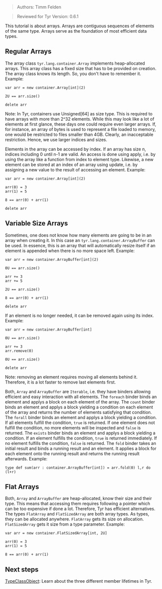 > Authors: Timm Felden

> Reviewed for Tyr Version: 0.6.1

This tutorial is about arrays.
Arrays are contiguous sequences of elements of the same type.
Arrays serve as the foundation of most efficient data types.


## Regular Arrays

The array class ```tyr.lang.container.Array``` implements heap-allocated arrays.
This array class has a fixed size that has to be provided on creation.
The array class knows its length.
So, you don't have to remember it.
Example:
```
var arr = new container.Array[int](2)

2U == arr.size()

delete arr
```
Note: In Tyr, containers use Unsigned[64] as size type.
This is required to have arrays with more than 2^32 elements.
While this may look like a lot of elements at first glance, these days one could require even larger arrays.
If, for instance, an array of bytes is used to represent a file loaded to memory, one would be restricted to files smaller than 4GB.
Clearly, an inacceptable restriction.
Hence, we use larger indices and sizes.

Elements in the array can be accessed by index.
If an array has size n, indices including 0 until n-1 are valid.
An access is done using apply, i.e. by using the array like a function from index to element type.
Likewise, a new element can be stored at an index of an array using update, i.e. by assigning a new value to the result of accessing an element.
Example:
```
var arr = new container.Array[int](2)

arr(0) = 3
arr(1) = 5

8 == arr(0) + arr(1)

delete arr
```


## Variable Size Arrays

Sometimes, one does not know how many elements are going to be in an array when creating it.
In this case an ```tyr.lang.container.ArrayBuffer``` can be used.
In essence, this is an array that will automatically resize itself if an element is appended when there is no more space left.
Example:
```
var arr = new container.ArrayBuffer[int](2)

0U == arr.size()

arr += 3
arr += 5

2U == arr.size()

8 == arr(0) + arr(1)

delete arr
```

If an element is no longer needed, it can be removed again using its index.
Example:
```
var arr = new container.ArrayBuffer[int]

0U == arr.size()

arr += 3
arr.remove(0)

0U == arr.size()

delete arr
```
Note: removing an element requires moving all elements behind it.
Therefore, it is a lot faster to remove last elements first.

Both, ```Array``` and ```ArrayBuffer``` are ```Iterable```, i.e. they have binders allowing efficient and easy interaction with all elements.
The ```foreach``` binder binds an element and applys a block on each element of the array.
The ```count``` binder binds an element and applys a block yielding a condition on each element of the array and returns the number of elements satisfying that condition.
The ```forall``` binder binds an element and applys a block yielding a condition. If all elements fulfill the condition, ```true``` is returned. If one element does not fulfill the condition, no more elements will be inspected and ```false``` is returned.
The ```exists``` binder binds an element and applys a block yielding a condition. If an element fulfills the condition, ```true``` is returned immediately. If no element fulfills the condition, ```false``` is returned.
The ```fold``` binder takes an initial result and binds a running result and an element.
It applies a block for each element onto the running result and returns the running result afterwards.
Example:
```
type def sum(arr : container.ArrayBuffer[int]) = arr.fold(0) l,r do (l+r)
```


## Flat Arrays

Both, ```Array``` and ```ArrayBuffer``` are heap-allocated, know their size and their type.
This means that accessing them requires following a pointer which can be too expensive if done a lot.
Therefore, Tyr has efficient alternatives.
The types ```FlatArray``` and ```FlatSizedArray``` are both array types.
As types, they can be allocated anywhere.
```FlatArray``` gets its size on allocation.
```FlatSizedArray``` gets it size from a type parameter.
Example:
```
var arr = new container.FlatSizedArray[int, 2U]

arr(0) = 3
arr(1) = 5

8 == arr(0) + arr(1)
```

## Next steps

[TypeClassObject](https://github.com/tyr-lang/tutorials/tree/master/beginner/TypeClassObject): Learn about the three different member lifetimes in Tyr.

